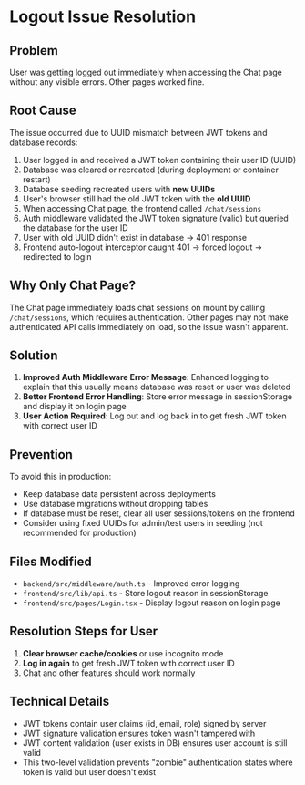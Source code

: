 # Logout Issue Resolution

## Problem
User was getting logged out immediately when accessing the Chat page without any visible errors. Other pages worked fine.

## Root Cause
The issue occurred due to UUID mismatch between JWT tokens and database records:

1. User logged in and received a JWT token containing their user ID (UUID)
2. Database was cleared or recreated (during deployment or container restart)
3. Database seeding recreated users with **new UUIDs**
4. User's browser still had the old JWT token with the **old UUID**
5. When accessing Chat page, the frontend called `/chat/sessions`
6. Auth middleware validated the JWT token signature (valid) but queried the database for the user ID
7. User with old UUID didn't exist in database → 401 response
8. Frontend auto-logout interceptor caught 401 → forced logout → redirected to login

## Why Only Chat Page?
The Chat page immediately loads chat sessions on mount by calling `/chat/sessions`, which requires authentication. Other pages may not make authenticated API calls immediately on load, so the issue wasn't apparent.

## Solution
1. **Improved Auth Middleware Error Message**: Enhanced logging to explain that this usually means database was reset or user was deleted
2. **Better Frontend Error Handling**: Store error message in sessionStorage and display it on login page
3. **User Action Required**: Log out and log back in to get fresh JWT token with correct user ID

## Prevention
To avoid this in production:
- Keep database data persistent across deployments
- Use database migrations without dropping tables
- If database must be reset, clear all user sessions/tokens on the frontend
- Consider using fixed UUIDs for admin/test users in seeding (not recommended for production)

## Files Modified
- `backend/src/middleware/auth.ts` - Improved error logging
- `frontend/src/lib/api.ts` - Store logout reason in sessionStorage
- `frontend/src/pages/Login.tsx` - Display logout reason on login page

## Resolution Steps for User
1. **Clear browser cache/cookies** or use incognito mode
2. **Log in again** to get fresh JWT token with correct user ID
3. Chat and other features should work normally

## Technical Details
- JWT tokens contain user claims (id, email, role) signed by server
- JWT signature validation ensures token wasn't tampered with
- JWT content validation (user exists in DB) ensures user account is still valid
- This two-level validation prevents "zombie" authentication states where token is valid but user doesn't exist
